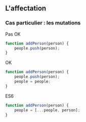 <!-- .slide: class="with-code-bg-dark" -->

## L'affectation

### Cas particulier : les mutations

Pas OK

```javascript
function addPerson(person) {
	people.push(person);
}
```

OK

```javascript
function addPerson(person) {
	people.push(person);
	people = people;
}
```

ES6

<!-- .element: class="fragment" data-fragment-index="1"-->

```javascript
function addPerson(person) {
	people = [...people, person];
}
```

<!-- .element: class="fragment" data-fragment-index="1"-->
